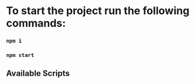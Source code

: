 # To start the project run the following commands:

### `npm i`

### `npm start`

## Available Scripts
